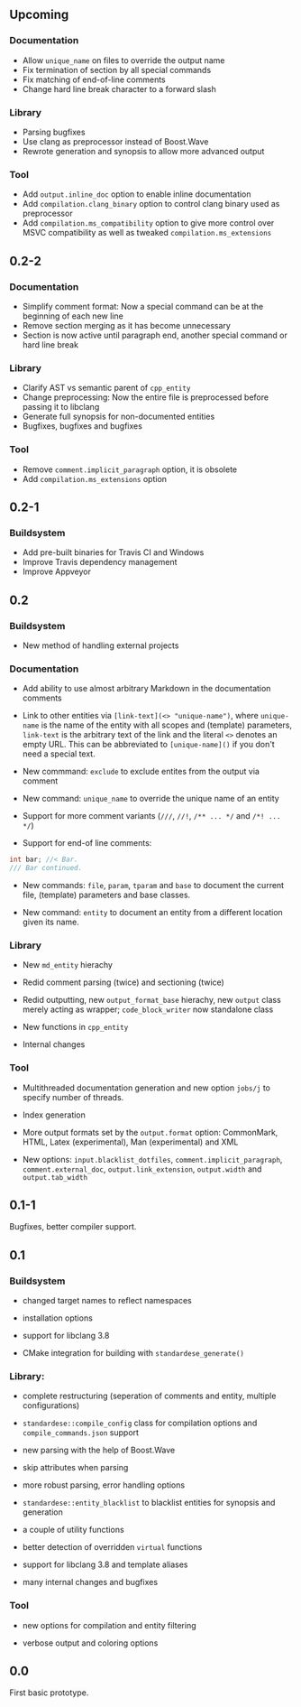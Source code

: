## Upcoming

### Documentation

* Allow `unique_name` on files to override the output name
* Fix termination of section by all special commands
* Fix matching of end-of-line comments
* Change hard line break character to a forward slash

### Library

* Parsing bugfixes
* Use clang as preprocessor instead of Boost.Wave
* Rewrote generation and synopsis to allow more advanced output

### Tool

* Add `output.inline_doc` option to enable inline documentation
* Add `compilation.clang_binary` option to control clang binary used as preprocessor
* Add `compilation.ms_compatibility` option to give more control over MSVC compatibility as well as tweaked `compilation.ms_extensions`

## 0.2-2

### Documentation

* Simplify comment format: Now a special command can be at the beginning of each new line
* Remove section merging as it has become unnecessary
* Section is now active until paragraph end, another special command or hard line break

### Library

* Clarify AST vs semantic parent of `cpp_entity`
* Change preprocessing: Now the entire file is preprocessed before passing it to libclang
* Generate full synopsis for non-documented entities
* Bugfixes, bugfixes and bugfixes

### Tool

* Remove `comment.implicit_paragraph` option, it is obsolete
* Add `compilation.ms_extensions` option

## 0.2-1

### Buildsystem

* Add pre-built binaries for Travis CI and Windows
* Improve Travis dependency management
* Improve Appveyor

## 0.2

### Buildsystem

* New method of handling external projects

### Documentation

* Add ability to use almost arbitrary Markdown in the documentation comments

* Link to other entities via `[link-text](<> "unique-name")`, where `unique-name` is the name of the entity with all scopes and (template) parameters, `link-text` is the arbitrary text of the link and the literal `<>` denotes an empty URL.
 This can be abbreviated to `[unique-name]()` if you don't need a special text.
* New commmand: `exclude` to exclude entites from the output via comment

* New command: `unique_name` to override the unique name of an entity

* Support for more comment variants (`///`, `//!`, `/** ... */` and `/*! ... */`)

* Support for end-of line comments:
```cpp
int bar; //< Bar.
/// Bar continued.
```

* New commands: `file`, `param`, `tparam` and `base` to document the current file, (template) parameters and base classes.

* New command: `entity` to document an entity from a different location given its name.

### Library

* New `md_entity` hierachy

* Redid comment parsing (twice) and sectioning (twice)

* Redid outputting, new `output_format_base` hierachy, new `output` class merely acting as wrapper; `code_block_writer` now standalone class

* New functions in `cpp_entity`

* Internal changes

### Tool

* Multithreaded documentation generation and new option `jobs/j` to specify number of threads.

* Index generation

* More output formats set by the `output.format` option: CommonMark, HTML, Latex (experimental), Man (experimental) and XML

* New options:  `input.blacklist_dotfiles`, `comment.implicit_paragraph`, `comment.external_doc`, `output.link_extension`, `output.width` and `output.tab_width`

## 0.1-1

Bugfixes, better compiler support.

## 0.1

### Buildsystem

* changed target names to reflect namespaces

* installation options

* support for libclang 3.8

* CMake integration for building with `standardese_generate()`

### Library:

* complete restructuring (seperation of comments and entity, multiple configurations)

* `standardese::compile_config` class for compilation options and `compile_commands.json` support

* new parsing with the help of Boost.Wave
 
* skip attributes when parsing

* more robust parsing, error handling options

* `standardese::entity_blacklist` to blacklist entities for synopsis and generation

* a couple of utility functions

* better detection of overridden `virtual` functions

* support for libclang 3.8 and template aliases

* many internal changes and bugfixes

### Tool

* new options for compilation and entity filtering

* verbose output and coloring options

## 0.0

First basic prototype.

